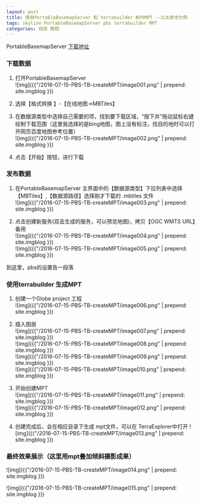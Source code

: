 ```yaml
---
layout: post
title: 使用PortableBasemapServer 和 terrabuilder 制作MPT --以太原市为例
tags: skyline PortableBasemapServer pbs terrabuilder MPT 
categories: 经验 教程
---
```


PortableBasemapServer [下载地址]( http://geopbs.codeplex.com/)

### 下载数据
1. 打开PortableBasemapServer   
![img]({{"/2016-07-15-PBS-TB-createMPT/image001.png" | prepend: site.imgblog }})

2. 选择【格式转换 】-【在线地图->MBTiles】

3. 在数据源类型中选择自己需要的项，找到要下载区域，“按下并”拖动鼠标右键绘制下载范围（这里我选择的是bing地图，图上没有标注，找目的地时可以打开网页百度地图参考位置）  
![img]({{"/2016-07-15-PBS-TB-createMPT/image002.png" | prepend: site.imgblog }})

4. 点击【开始】按钮，进行下载

### 发布数据

1. 在PortableBasemapServer 主界面中的【数据源类型】下拉列表中选择【MBTiles】,【数据源路径】选择刚才下载的 .mbtiles 文件  
![img]({{"/2016-07-15-PBS-TB-createMPT/image003.png" | prepend: site.imgblog }})

1. 点击创建新服务(双击生成的服务，可以预览地图)，拷贝【OGC WMTS URL】备用    
![img]({{"/2016-07-15-PBS-TB-createMPT/image004.png" | prepend: site.imgblog }})  
![img]({{"/2016-07-15-PBS-TB-createMPT/image005.png" | prepend: site.imgblog }})  

到这里，pbs的设置告一段落

### 使用terrabuilder 生成MPT

1.  创建一个Globe project 工程  
![img]({{"/2016-07-15-PBS-TB-createMPT/image006.png" | prepend: site.imgblog }})  

1.  插入图层  
![img]({{"/2016-07-15-PBS-TB-createMPT/image007.png" | prepend: site.imgblog }})  
![img]({{"/2016-07-15-PBS-TB-createMPT/image008.png" | prepend: site.imgblog }})  
![img]({{"/2016-07-15-PBS-TB-createMPT/image009.png" | prepend: site.imgblog }})  
![img]({{"/2016-07-15-PBS-TB-createMPT/image010.png" | prepend: site.imgblog }})  

1. 开始创建MPT  
![img]({{"/2016-07-15-PBS-TB-createMPT/image011.png" | prepend: site.imgblog }})  
![img]({{"/2016-07-15-PBS-TB-createMPT/image012.png" | prepend: site.imgblog }})  

1. 创建完成后，会在相应目录下生成 mpt文件，可以在 TerraExplorer中打开
![img]({{"/2016-07-15-PBS-TB-createMPT/image013.png" | prepend: site.imgblog }})  


### 最终效果展示（这里用mpt叠加倾斜摄影成果）  
![img]({{"/2016-07-15-PBS-TB-createMPT/image014.png" | prepend: site.imgblog }})    

![img]({{"/2016-07-15-PBS-TB-createMPT/image015.png" | prepend: site.imgblog }})    
